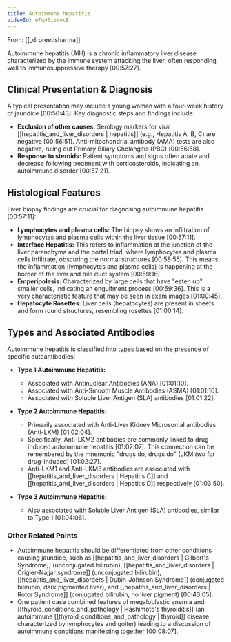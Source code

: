 ```yaml
---
title: Autoimmune hepatitis
videoId: eTq4SizVocE
---
```


From: [[_drpreetisharma]] <br/> 

Autoimmune hepatitis (AIH) is a chronic inflammatory liver disease characterized by the immune system attacking the liver, often responding well to immunosuppressive therapy <a class="yt-timestamp" data-t="00:57:27">[00:57:27]</a>.

## Clinical Presentation & Diagnosis
A typical presentation may include a young woman with a four-week history of jaundice <a class="yt-timestamp" data-t="00:56:43">[00:56:43]</a>. Key diagnostic steps and findings include:
*   **Exclusion of other causes:** Serology markers for viral [[hepatitis_and_liver_disorders | hepatitis]] (e.g., Hepatitis A, B, C) are negative <a class="yt-timestamp" data-t="00:56:51">[00:56:51]</a>. Anti-mitochondrial antibody (AMA) tests are also negative, ruling out Primary Biliary Cholangitis (PBC) <a class="yt-timestamp" data-t="00:56:58">[00:56:58]</a>.
*   **Response to steroids:** Patient symptoms and signs often abate and decrease following treatment with corticosteroids, indicating an autoimmune disorder <a class="yt-timestamp" data-t="00:57:21">[00:57:21]</a>.

## Histological Features
Liver biopsy findings are crucial for diagnosing autoimmune hepatitis <a class="yt-timestamp" data-t="00:57:11">[00:57:11]</a>:
*   **Lymphocytes and plasma cells:** The biopsy shows an infiltration of lymphocytes and plasma cells within the liver tissue <a class="yt-timestamp" data-t="00:57:11">[00:57:11]</a>.
*   **Interface Hepatitis:** This refers to inflammation at the junction of the liver parenchyma and the portal triad, where lymphocytes and plasma cells infiltrate, obscuring the normal structures <a class="yt-timestamp" data-t="00:58:55">[00:58:55]</a>. This means the inflammation (lymphocytes and plasma cells) is happening at the border of the liver and bile duct system <a class="yt-timestamp" data-t="00:59:16">[00:59:16]</a>.
*   **Emperipolesis:** Characterized by large cells that have "eaten up" smaller cells, indicating an engulfment process <a class="yt-timestamp" data-t="00:59:36">[00:59:36]</a>. This is a very characteristic feature that may be seen in exam images <a class="yt-timestamp" data-t="01:00:45">[01:00:45]</a>.
*   **Hepatocyte Rosettes:** Liver cells (hepatocytes) are present in sheets and form round structures, resembling rosettes <a class="yt-timestamp" data-t="01:00:14">[01:00:14]</a>.

## Types and Associated Antibodies
Autoimmune hepatitis is classified into types based on the presence of specific autoantibodies:

*   **Type 1 Autoimmune Hepatitis:**
    *   Associated with Antinuclear Antibodies (ANA) <a class="yt-timestamp" data-t="01:01:10">[01:01:10]</a>.
    *   Associated with Anti-Smooth Muscle Antibodies (ASMA) <a class="yt-timestamp" data-t="01:01:16">[01:01:16]</a>.
    *   Associated with Soluble Liver Antigen (SLA) antibodies <a class="yt-timestamp" data-t="01:01:22">[01:01:22]</a>.

*   **Type 2 Autoimmune Hepatitis:**
    *   Primarily associated with Anti-Liver Kidney Microsomal antibodies (Anti-LKM) <a class="yt-timestamp" data-t="01:02:04">[01:02:04]</a>.
    *   Specifically, Anti-LKM2 antibodies are commonly linked to drug-induced autoimmune hepatitis <a class="yt-timestamp" data-t="01:02:07">[01:02:07]</a>. This connection can be remembered by the mnemonic "drugs do, drugs do" (LKM *two* for drug-induced) <a class="yt-timestamp" data-t="01:02:27">[01:02:27]</a>.
    *   Anti-LKM1 and Anti-LKM3 antibodies are associated with [[hepatitis_and_liver_disorders | Hepatitis C]] and [[hepatitis_and_liver_disorders | Hepatitis D]] respectively <a class="yt-timestamp" data-t="01:03:50">[01:03:50]</a>.

*   **Type 3 Autoimmune Hepatitis:**
    *   Also associated with Soluble Liver Antigen (SLA) antibodies, similar to Type 1 <a class="yt-timestamp" data-t="01:04:06">[01:04:06]</a>.

### Other Related Points
*   Autoimmune hepatitis should be differentiated from other conditions causing jaundice, such as [[hepatitis_and_liver_disorders | Gilbert's Syndrome]] (unconjugated bilirubin), [[hepatitis_and_liver_disorders | Crigler-Najjar syndrome]] (unconjugated bilirubin), [[hepatitis_and_liver_disorders | Dubin-Johnson Syndrome]] (conjugated bilirubin, dark pigmented liver), and [[hepatitis_and_liver_disorders | Rotor Syndrome]] (conjugated bilirubin, no liver pigment) <a class="yt-timestamp" data-t="00:43:05">[00:43:05]</a>.
*   One patient case combined features of megaloblastic anemia and [[thyroid_conditions_and_pathology | Hashimoto's thyroiditis]] (an autoimmune [[thyroid_conditions_and_pathology | thyroid]] disease characterized by lymphocytes and goiter) leading to a discussion of autoimmune conditions manifesting together <a class="yt-timestamp" data-t="00:08:07">[00:08:07]</a>.